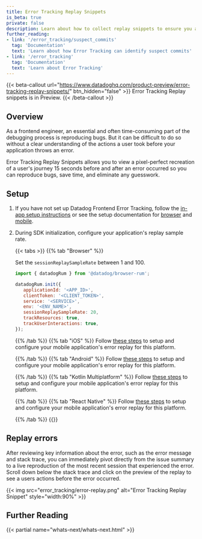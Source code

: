 ```yaml
---
title: Error Tracking Replay Snippets
is_beta: true
private: false
description: Learn about how to collect replay snippets to ensure you are seeing the issues that matter to you.
further_reading:
- link: '/error_tracking/suspect_commits'
  tag: 'Documentation'
  text: 'Learn about how Error Tracking can identify suspect commits'
- link: '/error_tracking'
  tag: 'Documentation'
  text: 'Learn about Error Tracking'
---
```


{{< beta-callout url="https://www.datadoghq.com/product-preview/error-tracking-replay-snippets/" btn_hidden="false"  >}}
Error Tracking Replay snippets is in Preview.
{{< /beta-callout >}}

## Overview

As a frontend engineer, an essential and often time-consuming part of the debugging process is reproducing bugs. But it can be difficult to do so without a clear understanding of the actions a user took before your application throws an error.

Error Tracking Replay Snippets allows you to view a pixel-perfect recreation of a user's journey 15 seconds before and after an error occurred so you can reproduce bugs, save time, and eliminate any guesswork.

## Setup

1. If you have not set up Datadog Frontend Error Tracking, follow the [in-app setup instructions][1] or see the setup documentation for [browser][2] and [mobile][3].
2. During SDK initialization, configure your application's replay sample rate. 

   {{< tabs >}}
   {{% tab "Browser" %}}

   Set the `sessionReplaySampleRate` between 1 and 100. 

   ```javascript
   import { datadogRum } from '@datadog/browser-rum';

   datadogRum.init({
      applicationId: '<APP_ID>',
      clientToken: '<CLIENT_TOKEN>',
      service: '<SERVICE>',
      env: '<ENV_NAME>',
      sessionReplaySampleRate: 20,
      trackResources: true,
      trackUserInteractions: true,
   });
   ```

   {{% /tab %}}
   {{% tab "iOS" %}}
   Follow [these steps][4] to setup and configure your mobile application's error replay for this platform.

   [4]: /real_user_monitoring/session_replay/mobile/setup_and_configuration/?tab=ios
   {{% /tab %}}
   {{% tab "Android" %}}
   Follow [these steps][5] to setup and configure your mobile application's error replay for this platform.

   [5]: /real_user_monitoring/session_replay/mobile/setup_and_configuration/?tab=android
   {{% /tab %}}
   {{% tab "Kotlin Multiplatform" %}}
   Follow [these steps][6] to setup and configure your mobile application's error replay for this platform.

   [6]: /real_user_monitoring/session_replay/mobile/setup_and_configuration/?tab=kotlinmultiplatform
   {{% /tab %}}
   {{% tab "React Native" %}}
   Follow [these steps][7] to setup and configure your mobile application's error replay for this platform.

   [7]: /real_user_monitoring/session_replay/mobile/setup_and_configuration/?tab=reactnative
   {{% /tab %}}
   {{</tabs>}}

## Replay errors
After reviewing key information about the error, such as the error message and stack trace, you can immediately pivot directly from the issue summary to a live reproduction of the most recent session that experienced the error. Scroll down below the stack trace and click on the preview of the replay to see a users actions before the error occurred. 

{{< img src="error_tracking/error-replay.png" alt="Error Tracking Replay Snippet" style="width:90%" >}}

## Further Reading

{{< partial name="whats-next/whats-next.html" >}}

[1]: https://app.datadoghq.com/error-tracking/settings/setup/client
[2]: /error_tracking/frontend/browser#setup
[3]: /error_tracking/frontend/mobile
